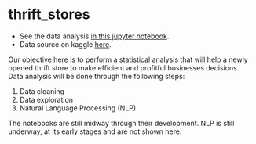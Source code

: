 # thrift_stores

 - See the data analysis [in this jupyter notebook](http://localhost:8802/notebooks/Documents/Python%20Scripts/Thrift%20stores/thrift_store.ipynb).
 - Data source on kaggle [here](https://www.kaggle.com/mateuspgomes/brazil-thrift-stores-data).
 
Our objective here is to perform a statistical analysis that will help a newly opened thrift store to make efficient and profitful businesses decisions. Data analysis will be done through the following steps:

1. Data cleaning
2. Data exploration
3. Natural Language Processing (NLP)

The notebooks are still midway through their development. NLP is still underway, at its early stages and are not shown here.
